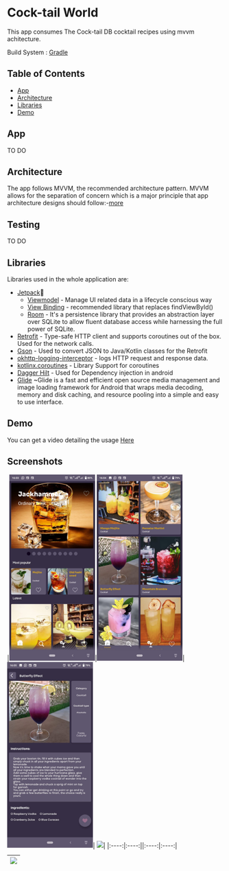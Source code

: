 
# Cock-tail World

This app consumes The Cock-tail DB cocktail recipes using mvvm achitecture.

Build System : [Gradle](https://gradle.org/)

## Table of Contents

- [App](#app)
- [Architecture](#architecture)
- [Libraries](#libraries)
- [Demo](#demo)

## App
TO DO


## Architecture

The app follows MVVM, the recommended architecture pattern. MVVM allows for the separation of concern which is a major principle that app architecture designs should follow:-[more](https://developer.android.com/jetpack/guide#separation-of-concerns)

## Testing

TO DO
 
## Libraries

Libraries used in the whole application are:

- [Jetpack](https://developer.android.com/jetpack)🚀
  - [Viewmodel](https://developer.android.com/topic/libraries/architecture/viewmodel) - Manage UI related data in a lifecycle conscious way
  - [View Binding](https://developer.android.com/topic/libraries/view-binding) - recommended library that replaces findViewById()
  - [Room](https://developer.android.com/training/data-storage/room) - It's a persistence library that provides an abstraction layer over SQLite to allow fluent database access while harnessing the full power of SQLite.
- [Retrofit](https://square.github.io/retrofit/) - Type-safe HTTP client and supports coroutines out of the box.  Used for the network calls.
- [Gson](https://github.com/google/gson) - Used to convert JSON to Java/Kotlin classes for the Retrofit
- [okhttp-logging-interceptor](https://github.com/square/okhttp/blob/master/okhttp-logging-interceptor/README.md) - logs HTTP request and response data.
- [kotlinx.coroutines](https://github.com/Kotlin/kotlinx.coroutines) - Library Support for coroutines
-  [Dagger Hilt](https://developer.android.com/training/dependency-injection/hilt-android) - Used for Dependency injection in android
- [Glide](https://github.com/bumptech/glide) ~Glide is a fast and efficient open source media management and image loading framework for Android that wraps media decoding, memory and disk caching, and resource pooling into a simple and easy to use interface.

## Demo

You can get a video detailing the usage [Here](https://drive.google.com/file/d/1OsGM0QfI5sjC6SL8IFU5zMN8xWMBfXCr/view?usp=sharing)

## Screenshots

|<img src="screenshots/home.jpeg" width=200/>|<img src="screenshots/home_scrolled.jpeg" width=200/>|<img src="screenshots/details.jpeg" width=200/>|
<img src="screenshots/favourites_saved.jpeg" width=200/>|
|:----:|:----:||:----:|:----:|

|<img src="demo/collapsed.gif" width=200/>|
|:----:|

